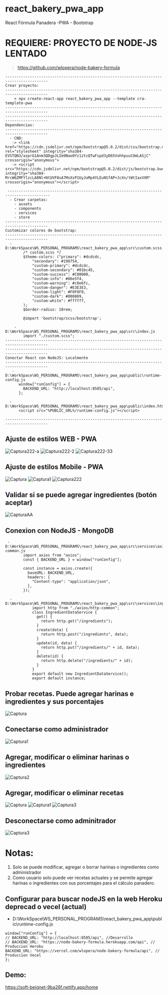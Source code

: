 # react_bakery_pwa_app
React Fórmula Panadera -PWA - Bootstrap

# REQUIERE: PROYECTO DE NODE-JS LENTADO
  > https://github.com/wlopera/node-bakery-formula 
```
-----------------------------------------------------------------------------------------
Crear proyecto:
-----------------------------------------------------------------------------------------
    > npx create-react-app react_bakery_pwa_app --template cra-template-pwa
-----------------------------------------------------------------------------------------
-----------------------------------------------------------------------------------------
Dependencias:
-----------------------------------------------------------------------------------------
  - CND:
   -> <link href="https://cdn.jsdelivr.net/npm/bootstrap@5.0.2/dist/css/bootstrap.min.css" rel="stylesheet" integrity="sha384-EVSTQN3/azprG1Anm3QDgpJLIm9Nao0Yz1ztcQTwFspd3yD65VohhpuuCOmLASjC" crossorigin="anonymous">
   -> <script src="https://cdn.jsdelivr.net/npm/bootstrap@5.0.2/dist/js/bootstrap.bundle.min.js" integrity="sha384-MrcW6ZMFYlzcLA8Nl+NtUVF0sA7MsXsP1UyJoMp4YLEuNSfAP+JcXn/tWtIaxVXM" crossorigin="anonymous"></script>
  
 -----------------------------------------------------------------------------------------
  - Crear carpetas:
    - assets
    - components
    - services
    - store
-----------------------------------------------------------------------------------------
Customizar colores de bootstrap:
-----------------------------------------------------------------------------------------
  - D:\WorkSpace\WS_PERSONAL_PROGRAMS\react_bakery_pwa_app\src\custom.scss
        /* custom.scss */
        $theme-colors: ("primary": #dcdcdc,
            "secondary": #198754,
            "custom-primary": #dcdcdc,
            "custom-secondary": #01bc45,
            "custom-success": #C00000,
            "custom-info": #86e5f4,
            "custom-warning": #c8e6fc,
            "custom-danger": #E3E3E3,
            "custom-light": #F0F0F0,
            "custom-dark": #000809,
            "custom-white": #ffffff,
        );
        $border-radius: 10rem;

        @import 'bootstrap/scss/bootstrap';

    - D:\WorkSpace\WS_PERSONAL_PROGRAMS\react_bakery_pwa_app\src\index.js
        import "./custom.scss";
-----------------------------------------------------------------------------------------
-----------------------------------------------------------------------------------------
Conectar React con NodeJS: Localmente
-----------------------------------------------------------------------------------------
   - D:\WorkSpace\WS_PERSONAL_PROGRAMS\react_bakery_pwa_app\public\runtime-config.js
      window["runConfig"] = {
        BACKEND_URL: "http://localhost:8585/api",
      };

  - D:\WorkSpace\WS_PERSONAL_PROGRAMS\react_bakery_pwa_app\public\index.html
      <script src="%PUBLIC_URL%/runtime-config.js"></script>
      
-----------------------------------------------------------------------------------------
```

## Ajuste de estilos WEB - PWA
![Captura222-a](https://user-images.githubusercontent.com/7141537/177217574-c864623e-0e05-4d66-8d5b-39db1786bd2e.PNG)
![Captura222-2](https://user-images.githubusercontent.com/7141537/177217582-1eaf7dda-708d-4c0e-85d4-55d4574aee1c.PNG)
![Captura222-33](https://user-images.githubusercontent.com/7141537/177217570-2eb9cd4e-b396-4a99-9cca-2c77cb9b9d46.PNG)

## Ajuste de estilos Mobile - PWA
![Captura](https://user-images.githubusercontent.com/7141537/177217579-4cb9c473-4479-4c3a-8af6-7eaa02c94105.PNG)
![Captura1](https://user-images.githubusercontent.com/7141537/177217580-5068a374-2d27-40b9-880d-a0b2bb97c768.PNG)
![Captura222](https://user-images.githubusercontent.com/7141537/177217581-41ea3860-6332-4054-9a75-2c36676e37fc.PNG)

## Validar si se puede agregar ingredientes (botón aceptar)
![CapturaAA](https://user-images.githubusercontent.com/7141537/177217576-70e598e0-9688-4843-85c6-d3f3025e3257.PNG)

## Conexion con NodeJS - MongoDB
```
 - D:\WorkSpace\WS_PERSONAL_PROGRAMS\react_bakery_pwa_app\src\services\axios\http-common.js
        import axios from "axios";
        const { BACKEND_URL } = window["runConfig"];

        const instance = axios.create({
          baseURL: BACKEND_URL,
          headers: {
            "Content-type": "application/json",
          },
        });
        
  - D:\WorkSpace\WS_PERSONAL_PROGRAMS\react_bakery_pwa_app\src\services\ingredient.service.js
            import http from "./axios/http-common";
            class IngredientDataService {
              get() {
                return http.get("/ingredients");
              }
              create(data) {
                return http.post("/ingredients", data);
              }
              update(id, data) {
                return http.put("/ingredients/" + id, data);
              }
              delete(id) {
                return http.delete("/ingredients/" + id);
              }
            }
            export default new IngredientDataService();
            export default instance;
```
## Probar recetas. Puede agregar harinas e ingredientes y sus porcentajes 
![Captura](https://user-images.githubusercontent.com/7141537/178596769-ce39137f-e2b5-4759-8d1e-2df830ab6df5.PNG)

## Conectarse como administrador
![Captura1](https://user-images.githubusercontent.com/7141537/178596762-17d31845-799e-41e9-9bb1-19effcc83ca3.PNG)

## Agregar, modificar o eliminar harinas o ingredientes 
![Captura2](https://user-images.githubusercontent.com/7141537/178596765-0bcb5d64-8bb8-4516-bd43-557950109482.PNG)

## Agregar, modificar o eliminar recetas
![Captura](https://user-images.githubusercontent.com/7141537/178816587-79206a5f-8b0d-4f7f-8319-d488b3380942.PNG)
![Captura1](https://user-images.githubusercontent.com/7141537/178816584-e1a9d289-e17d-4510-8762-53b50e46a370.PNG)
![Captura3](https://user-images.githubusercontent.com/7141537/178816586-2a8ddd55-ac05-4700-a4ae-0a6f9a6d2d95.PNG)

## Desconectarse como adminitrador
![Captura3](https://user-images.githubusercontent.com/7141537/178596767-c8ed8626-b97e-4195-a975-0eb34d748c2b.PNG)

# Notas:
 1. Solo se puede modificar, agregar o borrar harinas o ingredientes como administrador
 2. Como usuario solo puede ver recetas actuales y se permite agregar harinas o ingredientes con sus porcentajes para el cálculo panadero. 

## Configurar para buscar nodeJS en la web Heroku deprecad o vecel (actual)
  - D:\WorkSpace\WS_PERSONAL_PROGRAMS\react_bakery_pwa_app\public\runtime-config.js
  ```
window["runConfig"] = {
  // BACKEND_URL: "http://localhost:8585/api", //Desarrollo
  // BACKEND_URL: "https://node-bakery-formula.herokuapp.com/api", // Produccion Heroku
  BACKEND_URL: "https://vercel.com/wlopera/node-bakery-formula/api", // Produccion Vecel
};

  ```
  ## Demo: 
https://soft-beignet-9ba26f.netlify.app/home
